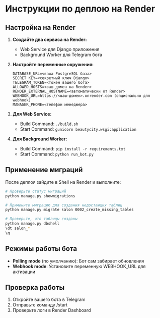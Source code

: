 # Инструкции по деплою на Render

## Настройка на Render

1. **Создайте два сервиса на Render:**
   - Web Service для Django приложения
   - Background Worker для Telegram бота

2. **Настройте переменные окружения:**
   ```
   DATABASE_URL=<ваша PostgreSQL база>
   SECRET_KEY=<секретный ключ Django>
   TELEGRAM_TOKEN=<токен вашего бота>
   ALLOWED_HOSTS=<ваш домен на Render>
   RENDER_EXTERNAL_HOSTNAME=<автоматически от Render>
   WEBHOOK_URL=https://<ваш-домен>.onrender.com (опционально для webhook)
   MANAGER_PHONE=<телефон менеджера>
   ```

3. **Для Web Service:**
   - Build Command: `./build.sh`
   - Start Command: `gunicorn beautycity.wsgi:application`

4. **Для Background Worker:**
   - Build Command: `pip install -r requirements.txt`
   - Start Command: `python run_bot.py`

## Применение миграций

После деплоя зайдите в Shell на Render и выполните:

```bash
# Проверьте статус миграций
python manage.py showmigrations

# Примените миграцию для создания недостающих таблиц
python manage.py migrate salon 0002_create_missing_tables

# Проверьте, что таблицы созданы
python manage.py dbshell
\dt salon_*
\q
```

## Режимы работы бота

- **Polling mode** (по умолчанию): Бот сам забирает обновления
- **Webhook mode**: Установите переменную WEBHOOK_URL для активации

## Проверка работы

1. Откройте вашего бота в Telegram
2. Отправьте команду /start
3. Проверьте логи в Render Dashboard